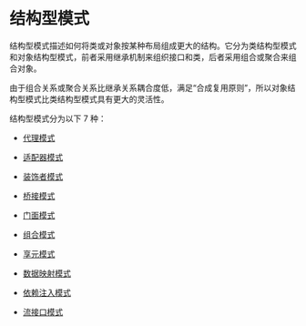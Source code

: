 # 结构型模式

结构型模式描述如何将类或对象按某种布局组成更大的结构。它分为类结构型模式和对象结构型模式，前者采用继承机制来组织接口和类，后者采用组合或聚合来组合对象。

由于组合关系或聚合关系比继承关系耦合度低，满足“合成复用原则”，所以对象结构型模式比类结构型模式具有更大的灵活性。

结构型模式分为以下 7 种：

+ [代理模式](012_代理模式.md)

+ [适配器模式](013_适配器模式.md)

+ [装饰者模式](014_装饰者模式.md)

+ [桥接模式](015_桥接模式.md)

+ [门面模式](016_门面模式.md)

+ [组合模式](017_组合模式.md)

+ [享元模式](018_享元模式.md)

+ [数据映射模式](019_数据映射模式.md)

+ [依赖注入模式](020_依赖注入模式.md)

+ [流接口模式](021_流接口模式.md)